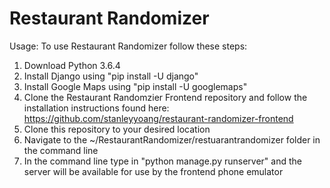 # Restaurant Randomizer
 
Usage:
 To use Restaurant Randomizer follow these steps:
  1) Download Python 3.6.4
  2) Install Django using "pip install -U django"
  3) Install Google Maps using "pip install -U googlemaps"
  4) Clone the Restaurant Randomzier Frontend repository and follow the installation instructions found here: https://github.com/stanleyyoang/restaurant-randomizer-frontend
  5) Clone this repository to your desired location
  6) Navigate to the ~/RestaurantRandomizer/restuarantrandomizer folder in the command line
  7) In the command line type in "python manage.py runserver" and the server will be available for use by the frontend phone emulator

